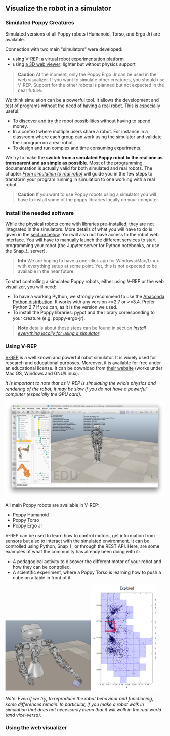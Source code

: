 ## Visualize the robot in a simulator

### Simulated Poppy Creatures

Simulated versions of all Poppy robots (Humanoid, Torso, and Ergo Jr) are available.

Connection with two main "simulators" were developed:
* using [V-REP](http://www.coppeliarobotics.com): a virtual robot experimentation platform
* using [a 3D web viewer](http://simu.poppy-project.org): lighter but without physics support

> **Caution** At the moment, only the Poppy Ergo Jr can be used in the web visualizer. If you want to simulate other creatures, you should use V-REP. Support for the other robots is planned but not expected in the near future.

We think simulation can be a powerful tool. It allows the development and test of programs without the need of having a real robot. This is especially useful:

* To discover and try the robot possibilities without having to spend money.
* In a context where multiple users share a robot. For instance in a classroom where each group can work using the simulator and validate their program on a real robot.
* To design and run complex and time consuming experiments.

We try to make the **switch from a simulated Poppy robot to the real one as transparent and as simple as possible**. Most of the programming documentation is actually valid for both simulated and real robots. The chapter *[From simulation to real robot](#from-simulation-to-real-robot)* will guide you in the few steps to transform your program running in simulation to one working with a real robot.

> **Caution** If you want to use Poppy robots using a simulator you will have to install some of the poppy libraries locally on your computer.

### Install the needed software 

While the physical robots come with libraries pre-installed, they are not integrated in the simulators. More details of what you will have to do is given in the [section below](#install-the-needed-software). You will also not have access to the robot web interface. You will have to manually launch the different services to start programming your robot (the Jupyter server for Python notebooks, or use the Snap_!_ server).

> **Info** We are hoping to have a one-click app for Windows/Mac/Linux with everything setup at some point. Yet, this is not expected to be available in the near future.


To start controlling a simulated Poppy robots, either using V-REP or the web visualizer, you will need:
* To have a working Python, we strongly recommend to use the [Anaconda Python distribution](https://www.continuum.io/downloads). It works with any version >=2.7 or >=3.4. Prefer Python 2.7 if you can, as it is the version we used.
* To install the Poppy libraries: pypot and the library corresponding to your creature (e.g. poppy-ergo-jr).

> **Note** details about those steps can be found in section *[Install everything locally for using a simulator](#TODO)*.

### Using V-REP

[V-REP](http://www.coppeliarobotics.com/downloads.html) is a well known and powerful robot simulator. It is widely used for research and educational purposes. Moreover, it is available for free under an educational license. It can be download from [their website](http://www.coppeliarobotics.com/downloads.html) (works under Mac OS, Windows and GNU/Linux).

*It is important to note that as V-REP is simulating the whole physics and rendering of the robot, it may be slow if you do not have a powerful computer (especially the GPU card).*

![Poppy Humanoid in V-REP](../img/humanoid/vrep.png)

All main Poppy robots are available in V-REP:
* Poppy Humanoid
* Poppy Torso
* Poppy Ergo Jr

V-REP can be used to learn how to control motors, get information from sensors but also to interact with the simulated environment. It can be controlled using Python, Snap_!_ or through the REST API. Here, are some examples of what the community has already been doing with it:
* A pedagogical activity to discover the different motor of your robot and how they can be controlled.
* A scientific experiment, where a Poppy Torso is learning how to push a cube on a table in front of it

![Torso V-REP](../img/torso/explauto-vrep.png)![Torso Explauto Res](../img/torso/explauto-res.png)

*Note: Even if we try, to reproduce the robot behaviour and functioning, some differences remain. In particular, if you make a robot walk in simulation that does not necessarily mean that it will walk in the real world (and vice-versa).*

### Using the web visualizer
